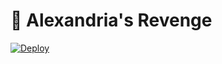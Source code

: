 # 📜 Alexandria's Revenge

[![Deploy](https://www.herokucdn.com/deploy/button.svg)](https://heroku.com/deploy)
